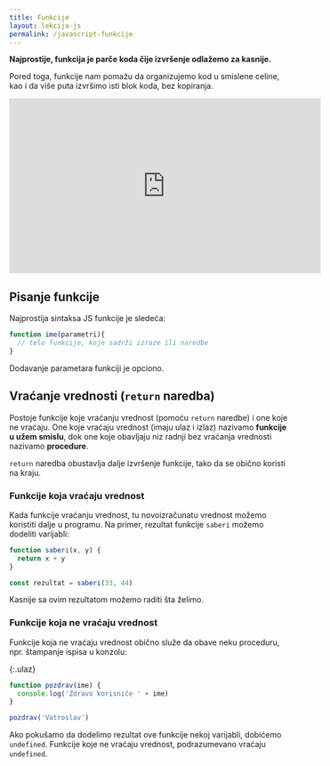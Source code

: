 ```yaml
---
title: Funkcije
layout: lekcija-js
permalink: /javascript-funkcije
---
```


**Najprostije, funkcija je parče koda čije izvršenje odlažemo za kasnije.** 

Pored toga, funkcije nam pomažu da organizujemo kod u smislene celine, kao i da više puta izvršimo isti blok koda, bez kopiranja.

<iframe width="560" height="315" src="https://www.youtube.com/embed/MO9WKt7CRI8" frameborder="0" allow="autoplay; encrypted-media" allowfullscreen></iframe>

## Pisanje funkcije

Najprostija sintaksa JS funkcije je sledeća:

```js
function ime(parametri){
  // telo funkcije, koje sadrži izraze ili naredbe
}
```

Dodavanje parametara funkciji je opciono. 

## Vraćanje vrednosti (`return` naredba)

Postoje funkcije koje vraćanju vrednost (pomoću `return` naredbe) i one koje ne vraćaju. One koje vraćaju vrednost (imaju ulaz i izlaz) nazivamo **funkcije u užem smislu**, dok one koje obavljaju niz radnji bez vraćanja vrednosti nazivamo **procedure**.

`return` naredba obustavlja dalje izvršenje funkcije, tako da se obično koristi na kraju.

### Funkcije koja vraćaju vrednost

Kada funkcije vraćanju vrednost, tu novoizračunatu vrednost možemo koristiti dalje u programu. Na primer, rezultat funkcije `saberi` možemo dodeliti varijabli:

```js
function saberi(x, y) {
  return x + y
}

const rezultat = saberi(33, 44)
```

Kasnije sa ovim rezultatom možemo raditi šta želimo.

### Funkcije koja ne vraćaju vrednost

Funkcije koja ne vraćaju vrednost obično služe da obave neku proceduru, npr. štampanje ispisa u konzolu:

{:.ulaz}
```js
function pozdrav(ime) {
  console.log('Zdravo korisniče ' + ime)
}

pozdrav('Vatroslav')
```

Ako pokušamo da dodelimo rezultat ove funkcije nekoj varijabli, dobićemo `undefined`. Funkcije koje ne vraćaju vrednost, podrazumevano vraćaju `undefined`.